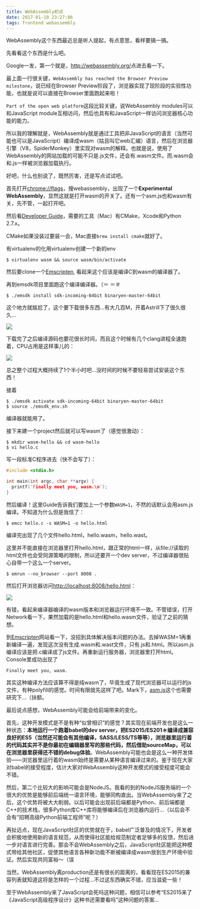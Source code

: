 ```yaml
---
title: WebAssembly初试
date: 2017-01-10 23:27:06
tags: frontend webassembly
---
```


WebAssembly这个东西最近总是听人提起，有点意思，看样要搞一搞。

先看看这个东西是什么吧。

Google一发，第一个就是，<http://webassembly.org/>点进去看一下。

最上面一行很关键，`WebAssembly has reached the Browser Preview milestone`，说已经在Browser Preview阶段了，浏览器实现了现阶段的实验性功能，也就是说可以直接在Browser里面跑起来啦！

`Part of the open web platform`这段比较关键，说WebAssembly modules可以和JavaScript module互相访问，然后也具有和JavaScript一样访问浏览器核心功能的能力。

所以我的理解就是，WebAssembly就是通过工具把非JavaScript的语言（当然可能也可以是JavaScript）编译成wasm（姑且叫它web汇编）语言，然后在浏览器引擎（V8，SpiderMonkey）里实现对wasm的解释。也就是说，使用了WebAssembly的网站加载的可能不只是.js文件，还会有.wasm文件。而.wasm会和.js一样被浏览器加载执行。



好吧，什么也别说了，既然厉害，还是写点试试吧。

首先打开<chrome://flags>，搜webassembly，出现了一个**Experimental WebAssembly**，显然这就是打开wasm的开关了。还有一个asm.js也和wasm有关，先不管，一起打开吧。

然后看[Developer Guide](http://webassembly.org/getting-started/developers-guide/)，需要的工具（Mac）有CMake，Xcode和Python 2.7.x。

CMake如果没装过要装一会，Mac直接```brew install cmake```就好了。

有virtualenv的化用virtualenv创建一个新的env

```shell
$ virtualenv wasm && source wasm/bin/activate
```

然后要clone一个[Emscripten](https://github.com/juj/emsdk.git), 看起来这个应该是编译C到wasm的编译器了。

再到emsdk项目里面跑这个编译编译器。（＝ ＝＃

```shell
$ ./emsdk install sdk-incoming-64bit binaryen-master-64bit
```

这个地方就尴尬了，这个要下载很多东西…有大几百M，开着Astrill下了很久很久...

![](/images/wasm-install.png)

下载完了之后编译源码也要花很长时间，而且这个时候有几个clang进程全速跑着，CPU占用是这样事儿的：

![](/images/cpu-build.png)

总之整个过程大概持续了1个半小时吧...没时间的时候不要轻易尝试安装这个东西！

接着

```shel
$ ./emsdk activate sdk-incoming-64bit binaryen-master-64bit 
$ source ./emsdk_env.sh
```

编译器就能用了。

接下来建一个project然后就可以写wasm了（感觉很激动）：

```shell
$ mkdir wasm-hello && cd wasm-hello
$ vi hello.c
```

写一段标准C程序进去（快不会写了）：

```c
#include <stdio.h>

int main(int argc, char **argv) {
  printf('Finally meet you, wasm.\n');
}
```

然后编译！这里Guide告诉我们要加上一个参数`WASM=1`，不然的话默认会用asm.js编译。不知道为什么但是我信了：

```shell
$ emcc hello.c -s WASM=1 -o hello.html
```

编译完出现了几个文件hello.html，hello.wasm，hello.wast。

这里并不能直接在浏览器里打开hello.html，跟正常的html一样，从file://读取的html文件也会受同源策略的限制，所以还要开一个dev server，不过编译器很贴心自带一个这么一个server。

```shell
$ emrun --no_browser --port 8008 .
```

 然后打开浏览器访问<http://localhost:8008/hello.html>：

![](/images/run-wasm.png)

有错，看起来编译器编译的wasm版本和浏览器运行环境不一致。不管错误，打开Network看一下，果然加载的是hello.html和hello.wasm文件，验证了之前的猜想。

到[Emscripten](http://kripken.github.io/emscripten-site/)网站看一下，没招到具体解决版本问题的办法。去掉WASM=1再重新编译一遍，发现这次没有生成.wasm和.wast文件，只有.js和.html。所以asm.js编译应该是把.c编译成了js文件。再重新运行服务器，浏览器里打开html。Console里成功出现了

```shell
Finally meet you, wasm.
```

其实这种编译方法应该算不得是纯wasm了，毕竟生成了现代浏览器可以运行的js文件，有种polyfill的感觉。时间有限就先这样了吧。Mark下，[asm.js](asmjs.org)这个也需要研究下…（扶额。



最后说点感想，WebAssembly可能会给前端带来的变化。

首先，这种开发模式是不是有种“似曾相识”的感觉？其实现在前端开发也是这么一种状态：**本地运行一个跑着babel的dev server，把ES2015/ES201＊编译成兼容良好的ES5（当然还可能会有其他编译，SASS/LESS/TS等等），浏览器里运行着的代码其实并不是你最初在编辑器里写的那些代码，然后借助sourceMap，可以在浏览器里获得还不错的debug体验**。WebAssembly可能也会是这么一种开发体验——浏览器里运行着的wasm始终是需要从某种语言编译过来的。鉴于现在大家对babel的接受程度，估计大家对WebAssembly这种开发模式的接受程度可能会不错。



然后，第二个比较大的影响可能会是NodeJS。我看的到的NodeJS服务端的一个很大的优势是能够前后端统一语言环境，能够同构直出。当WebAssembly来了之后，这个优势将被大大削弱。以后可能会出现前后端都是Python、前后端都是C++的技术栈，很多Python库C++库将能够编译后在浏览器内运行…（以后会不会有“招聘高级Python前端工程师”呢？）



再扯远点，现在JavaScript社区的优势就在于，babel广泛普及的情况下，开发者会积极地使用新的语言规范，从而使得社区能给规范制定者足够多的反馈，然后进一步对语言进行完善。那会不会WebAssembly之后，JavaScript社区能把这种模式带给其他社区，促使其他语言各种新功能不断被编译成wasm放到生产环境中验证。然后实现共同富裕～（误



当然，WebAssembly离production还是有很长的距离的，看看现在ES2015的兼容列表就知道这将是怎样的一个过程...不过这东西确实不错，应当滋瓷一些！



至于WebAssembly来了JavaScript会死吗这种问题，相信可以参考“ES2015来了《JavaScript高级程序设计》这种书还需要看吗”这种问题的答案...